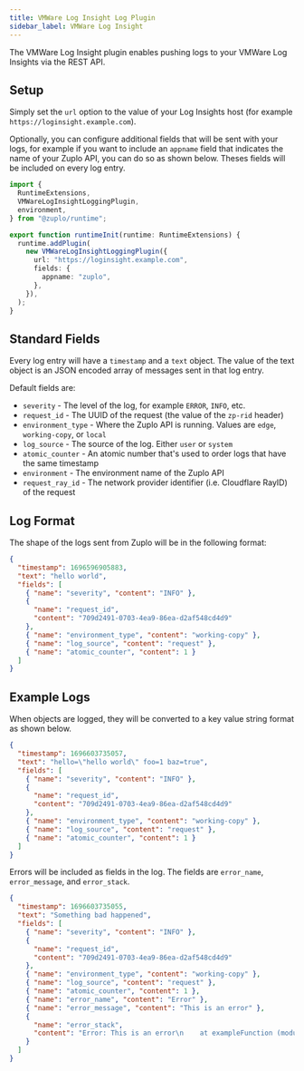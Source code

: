 ```yaml
---
title: VMWare Log Insight Log Plugin
sidebar_label: VMWare Log Insight
---
```


The VMWare Log Insight plugin enables pushing logs to your VMWare Log Insights
via the REST API.

<EnterpriseFeature name="Custom logging" />

## Setup

Simply set the `url` option to the value of your Log Insights host (for example
`https://loginsight.example.com`).

Optionally, you can configure additional fields that will be sent with your
logs, for example if you want to include an `appname` field that indicates the
name of your Zuplo API, you can do so as shown below. Theses fields will be
included on every log entry.

```ts title="modules/zuplo.runtime.ts"
import {
  RuntimeExtensions,
  VMWareLogInsightLoggingPlugin,
  environment,
} from "@zuplo/runtime";

export function runtimeInit(runtime: RuntimeExtensions) {
  runtime.addPlugin(
    new VMWareLogInsightLoggingPlugin({
      url: "https://loginsight.example.com",
      fields: {
        appname: "zuplo",
      },
    }),
  );
}
```

## Standard Fields

Every log entry will have a `timestamp` and a `text` object. The value of the
text object is an JSON encoded array of messages sent in that log entry.

Default fields are:

- `severity` - The level of the log, for example `ERROR`, `INFO`, etc.
- `request_id` - The UUID of the request (the value of the `zp-rid` header)
- `environment_type` - Where the Zuplo API is running. Values are `edge`,
  `working-copy`, or `local`
- `log_source` - The source of the log. Either `user` or `system`
- `atomic_counter` - An atomic number that's used to order logs that have the
  same timestamp
- `environment` - The environment name of the Zuplo API
- `request_ray_id` - The network provider identifier (i.e. Cloudflare RayID) of
  the request

## Log Format

The shape of the logs sent from Zuplo will be in the following format:

```json
{
  "timestamp": 1696596905883,
  "text": "hello world",
  "fields": [
    { "name": "severity", "content": "INFO" },
    {
      "name": "request_id",
      "content": "709d2491-0703-4ea9-86ea-d2af548cd4d9"
    },
    { "name": "environment_type", "content": "working-copy" },
    { "name": "log_source", "content": "request" },
    { "name": "atomic_counter", "content": 1 }
  ]
}
```

## Example Logs

When objects are logged, they will be converted to a key value string format as
shown below.

```json
{
  "timestamp": 1696603735057,
  "text": "hello=\"hello world\" foo=1 baz=true",
  "fields": [
    { "name": "severity", "content": "INFO" },
    {
      "name": "request_id",
      "content": "709d2491-0703-4ea9-86ea-d2af548cd4d9"
    },
    { "name": "environment_type", "content": "working-copy" },
    { "name": "log_source", "content": "request" },
    { "name": "atomic_counter", "content": 1 }
  ]
}
```

Errors will be included as fields in the log. The fields are `error_name`,
`error_message`, and `error_stack`.

```json
{
  "timestamp": 1696603735055,
  "text": "Something bad happened",
  "fields": [
    { "name": "severity", "content": "INFO" },
    {
      "name": "request_id",
      "content": "709d2491-0703-4ea9-86ea-d2af548cd4d9"
    },
    { "name": "environment_type", "content": "working-copy" },
    { "name": "log_source", "content": "request" },
    { "name": "atomic_counter", "content": 1 },
    { "name": "error_name", "content": "Error" },
    { "name": "error_message", "content": "This is an error" },
    {
      "name": "error_stack",
      "content": "Error: This is an error\n    at exampleFunction (module/foo.ts:32:21)"
    }
  ]
}
```
